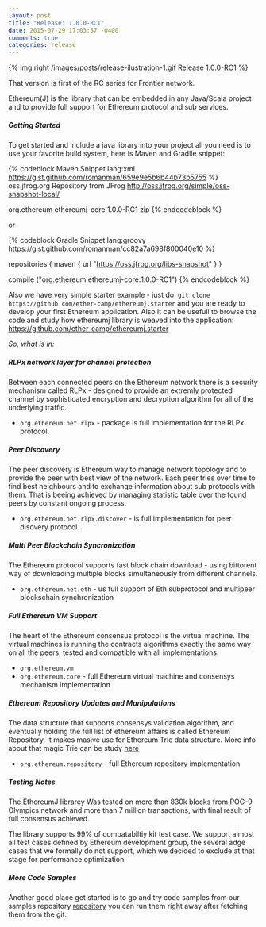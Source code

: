 ```yaml
---
layout: post
title: "Release: 1.0.0-RC1"
date: 2015-07-29 17:03:57 -0400
comments: true
categories: release
---
```


{% img right /images/posts/release-ilustration-1.gif Release 1.0.0-RC1 %}

That version is first of the RC series for Frontier network.

 Ethereum(J) is the library that can be embedded in any Java/Scala project
 and to provide full support for Ethereum protocol and sub services.
 
##### Getting Started
To get started and include a java library into your project all you need is 
to <!--more--> use your favorite build system, here is Maven and Gradlle snippet: 

{% codeblock Maven Snippet lang:xml https://gist.github.com/romanman/659e9e5b6b44b73b5755 %}  
   <repositories>
     <repository>
       <id>oss.jfrog.org</id>
       <name>Repository from JFrog</name>
       <url>http://oss.jfrog.org/simple/oss-snapshot-local/</url>
     </repository>
   </repositories>
 
 
   <dependency>
     <groupId>org.ethereum</groupId>
     <artifactId>ethereumj-core</artifactId>
     <version> 1.0.0-RC1 </version>
     <type>zip</type>
   </dependency>
{% endcodeblock %}     
	 
or	 
 
{% codeblock Gradle Snippet lang:groovy https://gist.github.com/romanman/cc82a7a698f800040e10 %}

   repositories {
     maven {
      url "https://oss.jfrog.org/libs-snapshot"
     }
    }

   compile ("org.ethereum:ethereumj-core:1.0.0-RC1")
{% endcodeblock %}     

 Also we have very simple starter example - just do: 
 `git clone https://github.com/ether-camp/ethereumj.starter`
   and you are ready to develop your first Ethereum application.
   Also it can be usefull to browse the code and study how ethereumj
   library is weaved into the application: 
   https://github.com/ether-camp/ethereumj.starter

 *So, what is in:*

##### RLPx network layer for channel protection
  
  Between each connected peers on the Ethereum network 
  there is a security mechanism called RLPx - designed to provide 
  an extremly protected channel by sophisticated encryption and decryption
  algorithm for all of the underlying traffic. 
  
  - `org.ethereum.net.rlpx` - package is full implementation for the RLPx protocol.
 
##### Peer Discovery 

  The peer discovery is Ethereum way to manage network topology and to provide the 
  peer with best view of the network. Each peer tries over time to find best neighbours 
  and to exchange information about sub protocols with them. That is beeing achieved 
  by managing statistic table over the found peers by constant ongoing process.
 
  - `org.ethereum.net.rlpx.discover` - is full implementation for peer disovery protocol.
 
##### Multi Peer Blockchain Syncronization
	
  The Ethereum protocol supports fast block chain download - using
  bittorent way of downloading multiple blocks simultaneously from different channels.
 
  - `org.ethereum.net.eth` - us full support of Eth subprotocol and multipeer blockschain synchronization

##### Full Ethereum VM Support 

  The heart of the Ethereum consensus protocol is the virtual machine.
  The virtual machines is running the contracts algorithms exactly the 
  same way on all the peers, tested and compatible with all implementations.
 
  - `org.ethereum.vm`
  - `org.ethereum.core` - full Ethereum virtual machine and consensys mechanism implementation
	
##### Ethereum Repository Updates and Manipulations
 
 The data structure that supports consensys validation 
 algorithm, and eventually holding the full list of 
 ethereum affairs is called Ethereum Repository. 
 It makes masive use for Ethereum Trie data structure. 
 More info about that magic Trie can be study [here](/blog/2015/07/05/Ethereum-Trie/)
   
  - `org.ethereum.repository` - full Ethereum repository implementation
      
##### Testing Notes

 The EthereumJ librarey Was tested on more than 830k blocks from POC-9 Olympics network and more than 7 million transactions, with final result of full consensus achieved.

 The library supports 99% of compatabiltiy kit test case. We support almost all test cases defined by 
 Ethereum development group, the several adge cases that we formally do not support, which we decided to exclude
 at that stage for performance optimization.
 
##### More Code Samples
 
 Another good place get started is to go and try code samples from our samples repository  [repository](https://github.com/ethereum/ethereumj/tree/develop/ethereumj-core/src/main/java/org/ethereum/samples)
 you can run them right away after fetching them from the git.
 
 
 
 
